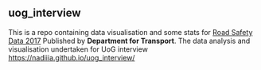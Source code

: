 ## uog_interview

This is  a repo containing data visualisation and some stats for [Road Safety Data 2017](https://data.gov.uk/dataset/cb7ae6f0-4be6-4935-9277-47e5ce24a11f/road-safety-data) Published by **Department for Transport**.
The data analysis and visualisation undertaken for UoG interview https://nadiiia.github.io/uog_interview/
